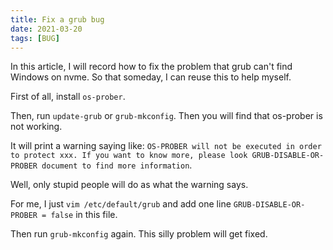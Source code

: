 ```yaml
---
title: Fix a grub bug
date: 2021-03-20
tags: [BUG]
---
```

In this article, I will record how to fix the problem that grub can't find Windows on nvme. So that someday, I can reuse this to help myself.
<!-- more -->

First of all, install `os-prober`.

Then, run `update-grub` or `grub-mkconfig`.
Then you will find that os-prober is not working. 

It will print a warning saying like: `OS-PROBER will not be executed in order to protect xxx. If you want to know more, please look GRUB-DISABLE-OR-PROBER document to find more information`. 

Well, only stupid people will do as what the warning says.

For me, I just `vim /etc/default/grub` and add one line `GRUB-DISABLE-OR-PROBER = false` in this file.

Then run `grub-mkconfig` again. This silly problem will get fixed.
